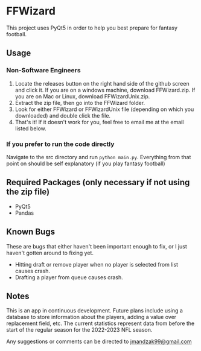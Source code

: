# FFWizard
This project uses PyQt5 in order to help you best prepare for fantasy football.

## Usage
### Non-Software Engineers
1. Locate the releases button on the right hand side of the github screen and click it. If you are on a windows machine, download FFWizard.zip. If you are on Mac or Linux, download FFWizardUnix.zip.
2. Extract the zip file, then go into the FFWizard folder.
3. Look for either FFWizard or FFWizardUnix file (depending on which you downloaded) and double click the file.
4. That's it! If it doesn't work for you, feel free to email me at the email listed below.

### If you prefer to run the code directly
Navigate to the src directory and run `python main.py`. Everything from that point on should be self explanatory (if you play fantasy football)

## Required Packages (only necessary if not using the zip file)
- PyQt5
- Pandas

## Known Bugs
These are bugs that either haven't been important enough to fix, or I just haven't gotten around to fixing yet.
- Hitting draft or remove player when no player is selected from list causes crash.
- Drafting a player from queue causes crash.

## Notes
This is an app in continuous development. Future plans include using a database to store information about the players, adding a value over replacement field, etc. The current statistics represent data from before the start of the regular season for the 2022-2023 NFL season.

Any suggestions or comments can be directed to jmandzak99@gmail.com